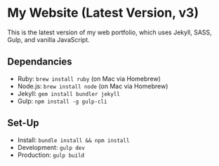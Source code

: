# My Website (Latest Version, v3)
This is the latest version of my web portfolio, which uses Jekyll, SASS, Gulp, and vanilla JavaScript.

## Dependancies
- Ruby: `brew install ruby` (on Mac via Homebrew)
- Node.js: `brew install node` (on Mac via Homebrew)
- Jekyll: `gem install bundler jekyll`
- Gulp: `npm install -g gulp-cli`

## Set-Up
- Install: `bundle install && npm install`
- Development: `gulp dev`
- Production: `gulp build`
